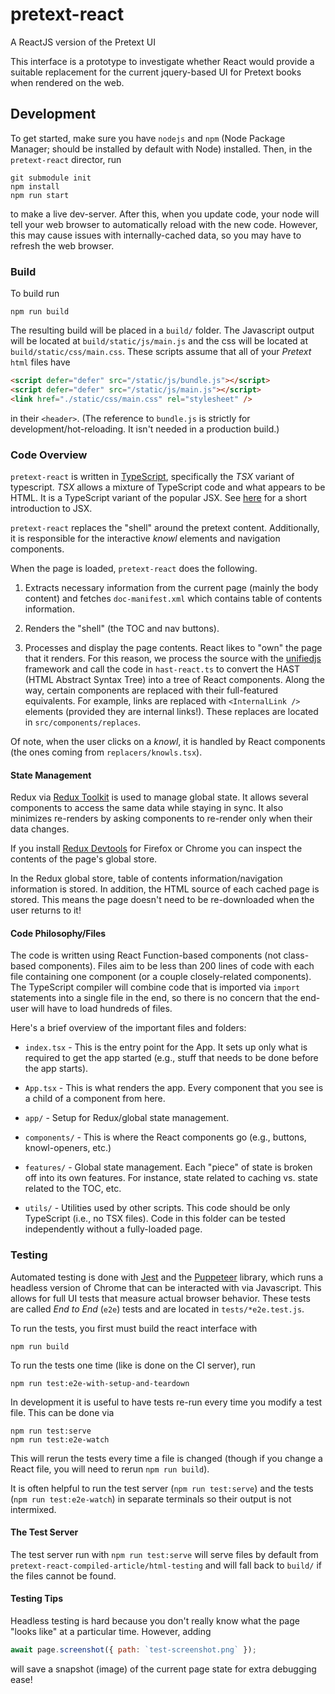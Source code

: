 # pretext-react

A ReactJS version of the Pretext UI

This interface is a prototype to investigate whether React would provide a suitable
replacement for the current jquery-based UI for Pretext books when rendered on the web.

## Development

To get started, make sure you have `nodejs` and `npm` (Node Package Manager; should
be installed by default with Node) installed. Then, in the `pretext-react` director, run

```
git submodule init
npm install
npm run start
```

to make a live dev-server. After this, when you update code, your node will tell your
web browser to automatically reload with the new code. However, this may cause issues with
internally-cached data, so you may have to refresh the web browser.

### Build

To build run

```
npm run build
```

The resulting build will be placed in a `build/` folder. The Javascript output will be located
at `build/static/js/main.js` and the css will be located at `build/static/css/main.css`. These
scripts assume that all of your _Pretext_ `html` files have

```html
<script defer="defer" src="/static/js/bundle.js"></script>
<script defer="defer" src="/static/js/main.js"></script>
<link href="./static/css/main.css" rel="stylesheet" />
```

in their `<header>`. (The reference to `bundle.js` is strictly for development/hot-reloading. It
isn't needed in a production build.)

### Code Overview

`pretext-react` is written in [TypeScript](https://www.typescriptlang.org/), specifically the _TSX_ variant of typescript.
_TSX_ allows a mixture of TypeScript code and what appears to be HTML. It is a TypeScript variant of the popular JSX. See [here](https://www.reactenlightenment.com/react-jsx/5.1.html)
for a short introduction to JSX.

`pretext-react` replaces the "shell" around the pretext content. Additionally, it is responsible
for the interactive _knowl_ elements and navigation components.

When the page is loaded, `pretext-react` does the following.

1. Extracts necessary information from the current page (mainly the body content) and fetches `doc-manifest.xml` which contains table of contents information.

2. Renders the "shell" (the TOC and nav buttons).

3. Processes and display the page contents. React likes to "own" the page that it renders. For this reason, we process the source with the [unifiedjs](http://unifiedjs.com/) framework and call the code in `hast-react.ts` to convert the HAST (HTML Abstract Syntax Tree) into a tree of React components. Along the way, certain components are replaced with their full-featured equivalents. For example, links are replaced with `<InternalLink />` elements (provided they are internal links!). These replaces are located in `src/components/replaces`.

Of note, when the user clicks on a _knowl_, it is handled by React components (the ones coming from `replacers/knowls.tsx`).

#### State Management

Redux via [Redux Toolkit](https://redux-toolkit.js.org/) is used to manage global state. It allows several components to access the same
data while staying in sync. It also minimizes re-renders by asking components to re-render only when their data changes.

If you install [Redux Devtools](https://chrome.google.com/webstore/detail/redux-devtools/lmhkpmbekcpmknklioeibfkpmmfibljd?hl=en) for
Firefox or Chrome you can inspect the contents of the page's global store.

In the Redux global store, table of contents information/navigation information is stored. In addition, the HTML source of each
cached page is stored. This means the page doesn't need to be re-downloaded when the user returns to it!

#### Code Philosophy/Files

The code is written using React Function-based components (not class-based components). Files aim to be less than 200 lines of code
with each file containing one component (or a couple closely-related components). The TypeScript compiler will combine code
that is imported via `import` statements into a single file in the end, so there is no concern that the end-user will have to load
hundreds of files.

Here's a brief overview of the important files and folders:

-   `index.tsx` - This is the entry point for the App. It sets up only what is required to get the app started (e.g., stuff that needs to
    be done before the app starts).

-   `App.tsx` - This is what renders the app. Every component that you see is a child of a component from here.

-   `app/` - Setup for Redux/global state management.

-   `components/` - This is where the React components go (e.g., buttons, knowl-openers, etc.)

-   `features/` - Global state management. Each "piece" of state is broken off into its own features. For instance, state related to caching
    vs. state related to the TOC, etc.

-   `utils/` - Utilities used by other scripts. This code should be only TypeScript (i.e., no TSX files). Code in this folder can be
    tested independently without a fully-loaded page.

### Testing

Automated testing is done with [Jest](https://jestjs.io/) and the [Puppeteer](https://devdocs.io/puppeteer/) library, which runs a headless
version of Chrome that can be interacted with via Javascript. This allows for full UI tests that measure actual
browser behavior. These tests are called _End to End_ (`e2e`) tests and are located in `tests/*e2e.test.js`.

To run the tests, you first must build the react interface with

```
npm run build
```

To run the tests one time (like is done on the CI server), run

```
npm run test:e2e-with-setup-and-teardown
```

In development it is useful to have tests re-run every time you modify a test file. This can be done via

```
npm run test:serve
npm run test:e2e-watch
```

This will rerun the tests every time a file is changed (though if you change a React file, you will need to rerun `npm run build`).

It is often helpful to run the test server (`npm run test:serve`) and the tests (`npm run test:e2e-watch`) in separate terminals
so their output is not intermixed.

#### The Test Server

The test server run with `npm run test:serve` will serve files by default from `pretext-react-compiled-article/html-testing`
and will fall back to `build/` if the files cannot be found.

#### Testing Tips

Headless testing is hard because you don't really know what the page "looks like" at a particular time.
However, adding

```javascript
await page.screenshot({ path: `test-screenshot.png` });
```

will save a snapshot (image) of the current page state for extra debugging ease!
